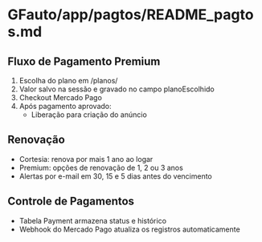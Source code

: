 
# GFauto/app/pagtos/README_pagtos.md

## Fluxo de Pagamento Premium

1. Escolha do plano em /planos/
2. Valor salvo na sessão e gravado no campo planoEscolhido
3. Checkout Mercado Pago
4. Após pagamento aprovado:
   - Liberação para criação do anúncio

## Renovação

- Cortesia: renova por mais 1 ano ao logar
- Premium: opções de renovação de 1, 2 ou 3 anos
- Alertas por e-mail em 30, 15 e 5 dias antes do vencimento

## Controle de Pagamentos

- Tabela Payment armazena status e histórico
- Webhook do Mercado Pago atualiza os registros automaticamente
